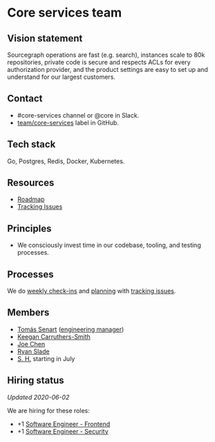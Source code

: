 # Core services team

## Vision statement

Sourcegraph operations are fast (e.g. search), instances scale to 80k repositories, private code is secure and respects ACLs for every authorization provider, and the product settings are easy to set up and understand for our largest customers.

## Contact

- #core-services channel or @core in Slack.
- [team/core-services](https://github.com/sourcegraph/sourcegraph/issues/new?labels=team/core-services) label in GitHub.

## Tech stack

Go, Postgres, Redis, Docker, Kubernetes.

## Resources

- [Roadmap](https://docs.google.com/document/d/1cBsE9801DcBF9chZyMnxRdolqM_1c2pPyGQz15QAvYI/edit#heading=h.fv5i7qi85bru)
- [Tracking Issues](https://github.com/sourcegraph/sourcegraph/issues?utf8=%E2%9C%93&q=is%3Aissue+label%3Ateam%2Fcore-services+label%3Atracking)

## Principles

- We consciously invest time in our codebase, tooling, and testing processes.

## Processes

We do [weekly check-ins](../tracking_issues.md#using-a-tracking-issue-for-progress-check-ins) and [planning](../tracking_issues.md#planning-a-milestone-with-a-tracking-issue) with [tracking issues](../tracking_issues.md).

## Members

- [Tomás Senart](../../../company/team/index.md#tomás-senart) ([engineering manager](../roles.md#engineering-manager))
- [Keegan Carruthers-Smith](../../../company/team/index.md#keegan-carruthers-smith) 
- [Joe Chen](../../../company/team/index.md#joe-chen)
- [Ryan Slade](../../../company/team/index.md#ryan-slade)
- [S. H.](https://hire.withgoogle.com/t/sourcegraphcom/hiring/candidates/P_AAAAAADAAC5PmuMMFoUSu3/P_AAAAAADAAC5KUwmkNJrovt) starting in July

## Hiring status

_Updated 2020-06-02_

We are hiring for these roles:

- +1 [Software Engineer - Frontend](https://github.com/sourcegraph/careers/blob/master/job-descriptions/software-engineer-frontend.md)
- +1 [Software Engineer - Security](https://github.com/sourcegraph/careers/blob/master/job-descriptions/software-engineer-security.md)
